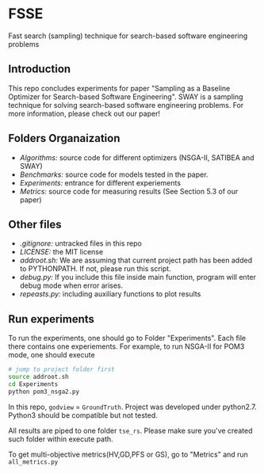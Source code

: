 # FSSE
Fast search (sampling) technique for search-based software engineering problems

## Introduction
This repo concludes experiments for paper "Sampling as a Baseline Optimizer for Search-based Software Engineering".
SWAY is a sampling technique for solving search-based software engineering problems.
For more information, please check out our paper!

## Folders Organaization
- _Algorithms:_ source code for different optimizers (NSGA-II, SATIBEA and SWAY)
- _Benchmarks:_ source code for models tested in the paper. 
- _Experiments:_ entrance for different experiements
- _Metrics:_ source code for measuring results (See Section 5.3 of our paper)

## Other files
- _.gitignore:_ untracked files in this repo
- _LICENSE:_ the MIT license
- _addroot.sh:_ We are assuming that current project path has been added to PYTHONPATH. If not, please run this script.
- _debug.py:_ If you include this file inside main function, program will enter debug mode when error arises.
- _repeasts.py:_ including auxiliary functions to plot results


## Run experiments
To run the experiments, one should go to Folder "Experiments". Each file there contains one experiements. For example, to run NSGA-II for POM3 mode,
one should execute
```bash
# jump to project folder first
source addroot.sh
cd Experiments
python pom3_nsga2.py
```

In this repo, `godview` = `GroundTruth`. Project was developed under python2.7. Python3 should be compatible but not tested.

All results are piped to one folder `tse_rs`. Please make sure you've created such folder within execute path.

To get multi-objective metrics(HV,GD,PFS or GS), go to "Metrics" and run `all_metrics.py`
